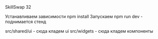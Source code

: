 SkillSwap 32

Устанавливаем зависимости npm install
Запускаем npm run dev - поднимается стенд

src/shared/ui - сюда кладем ui
src/widgets - сюда кладем компоненты



